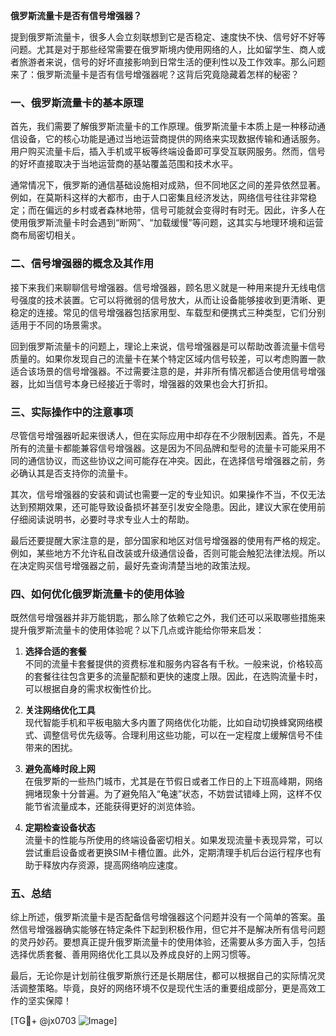 **俄罗斯流量卡是否有信号增强器？**

提到俄罗斯流量卡，很多人会立刻联想到它是否稳定、速度快不快、信号好不好等问题。尤其是对于那些经常需要在俄罗斯境内使用网络的人，比如留学生、商人或者旅游者来说，信号的好坏直接影响到日常生活的便利性以及工作效率。那么问题来了：俄罗斯流量卡是否有信号增强器呢？这背后究竟隐藏着怎样的秘密？

### 一、俄罗斯流量卡的基本原理

首先，我们需要了解俄罗斯流量卡的工作原理。俄罗斯流量卡本质上是一种移动通信设备，它的核心功能是通过当地运营商提供的网络来实现数据传输和通话服务。用户购买流量卡后，插入手机或平板等终端设备即可享受互联网服务。然而，信号的好坏直接取决于当地运营商的基站覆盖范围和技术水平。

通常情况下，俄罗斯的通信基础设施相对成熟，但不同地区之间的差异依然显著。例如，在莫斯科这样的大都市，由于人口密集且经济发达，网络信号往往非常稳定；而在偏远的乡村或者森林地带，信号可能就会变得时有时无。因此，许多人在使用俄罗斯流量卡时会遇到“断网”、“加载缓慢”等问题，这其实与地理环境和运营商布局密切相关。

### 二、信号增强器的概念及其作用

接下来我们来聊聊信号增强器。信号增强器，顾名思义就是一种用来提升无线电信号强度的技术装置。它可以将微弱的信号放大，从而让设备能够接收到更清晰、更稳定的连接。常见的信号增强器包括家用型、车载型和便携式三种类型，它们分别适用于不同的场景需求。

回到俄罗斯流量卡的问题上，理论上来说，信号增强器是可以帮助改善流量卡信号质量的。如果你发现自己的流量卡在某个特定区域内信号较差，可以考虑购置一款适合该场景的信号增强器。不过需要注意的是，并非所有情况都适合使用信号增强器，比如当信号本身已经接近于零时，增强器的效果也会大打折扣。

### 三、实际操作中的注意事项

尽管信号增强器听起来很诱人，但在实际应用中却存在不少限制因素。首先，不是所有的流量卡都能兼容信号增强器。这是因为不同品牌和型号的流量卡可能采用不同的通信协议，而这些协议之间可能存在冲突。因此，在选择信号增强器之前，务必确认其是否支持你的流量卡。

其次，信号增强器的安装和调试也需要一定的专业知识。如果操作不当，不仅无法达到预期效果，还可能导致设备损坏甚至引发安全隐患。因此，建议大家在使用前仔细阅读说明书，必要时寻求专业人士的帮助。

最后还要提醒大家注意的是，部分国家和地区对信号增强器的使用有严格的规定。例如，某些地方不允许私自改装或升级通信设备，否则可能会触犯法律法规。所以在决定购买信号增强器之前，最好先查询清楚当地的政策法规。

### 四、如何优化俄罗斯流量卡的使用体验

既然信号增强器并非万能钥匙，那么除了依赖它之外，我们还可以采取哪些措施来提升俄罗斯流量卡的使用体验呢？以下几点或许能给你带来启发：

1. **选择合适的套餐**  
   不同的流量卡套餐提供的资费标准和服务内容各有千秋。一般来说，价格较高的套餐往往包含更多的流量配额和更快的速度上限。因此，在选购流量卡时，可以根据自身的需求权衡性价比。

2. **关注网络优化工具**  
   现代智能手机和平板电脑大多内置了网络优化功能，比如自动切换蜂窝网络模式、调整信号优先级等。合理利用这些功能，可以在一定程度上缓解信号不佳带来的困扰。

3. **避免高峰时段上网**  
   在俄罗斯的一些热门城市，尤其是在节假日或者工作日的上下班高峰期，网络拥堵现象十分普遍。为了避免陷入“龟速”状态，不妨尝试错峰上网，这样不仅能节省流量成本，还能获得更好的浏览体验。

4. **定期检查设备状态**  
   流量卡的性能与所使用的终端设备密切相关。如果发现流量卡表现异常，可以尝试重启设备或者更换SIM卡槽位置。此外，定期清理手机后台运行程序也有助于释放内存资源，提高网络响应速度。

### 五、总结

综上所述，俄罗斯流量卡是否配备信号增强器这个问题并没有一个简单的答案。虽然信号增强器确实能够在特定条件下起到积极作用，但它并不是解决所有信号问题的灵丹妙药。要想真正提升俄罗斯流量卡的使用体验，还需要从多方面入手，包括选择优质套餐、善用网络优化工具以及养成良好的上网习惯等。

最后，无论你是计划前往俄罗斯旅行还是长期居住，都可以根据自己的实际情况灵活调整策略。毕竟，良好的网络环境不仅是现代生活的重要组成部分，更是高效工作的坚实保障！

[TG💪+ @jx0703 ![Image](https://github.com/user-attachments/assets/dbca1d08-cadb-493c-b0ec-ad6f7a83f270)]